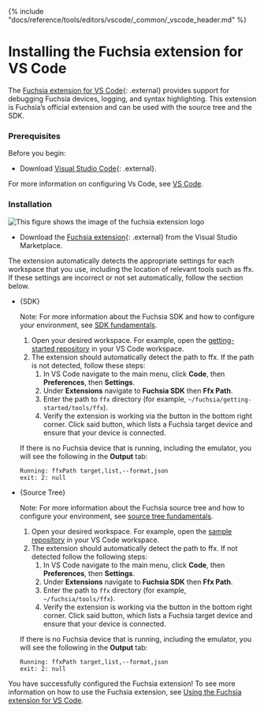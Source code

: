 {% include "docs/reference/tools/editors/vscode/_common/_vscode_header.md" %}

# Installing the Fuchsia extension for VS Code

The [Fuchsia extension for VS Code][extension-link]{: .external} provides support for debugging
Fuchsia devices, logging, and syntax highlighting. This extension is Fuchsia’s official extension
and can be used with the source tree and the SDK.

### Prerequisites

Before you begin:

* Download [Visual Studio Code][vscode]{: .external}.

For more information on configuring Vs Code, see
[VS Code][vscode-fuchsia].

### Installation

<img class="vscode-image-logo"
     alt="This figure shows the image of the fuchsia extension logo"
     src="images/extensions/extension-logo.png">

* Download the [Fuchsia extension][extension-link]{: .external} from the Visual
  Studio Marketplace.

The extension automatically detects the appropriate settings for each workspace that you use,
including the location of relevant tools such as ffx.  If these settings are incorrect or not set
automatically, follow the section below.

* {SDK}

    Note: For more information about the Fuchsia SDK and how to configure your environment,
    see [SDK fundamentals][sdk-fundamentals].

    1. Open your desired workspace. For example, open the
       [getting-started repository][sdk-fundamentals] in your VS Code workspace.
    1. The extension should automatically detect the path to ffx. If the path
       is not detected, follow these steps:
        1. In VS Code navigate to the main menu, click **Code**, then **Preferences**, then **Settings**.
        1. Under **Extensions** navigate to **Fuchsia SDK** then **Ffx Path**.
        1. Enter the path to `ffx` directory (for example, `~/fuchsia/getting-started/tools/ffx`).
        1. Verify the extension is working via the button in the bottom right corner. Click said button, which lists a Fuchsia target device and ensure that your device is connected.
 
    If there is no Fuchsia device that is running, including the emulator, you
    will see the following in the **Output** tab:

    ```none {:.devsite-disable-click-to-copy}
    Running: ffxPath target,list,--format,json
    exit: 2: null
    ```

* {Source Tree}

    Note: For more information about the Fuchsia source tree and how to configure your environment, 
    see [source tree fundamentals][sourcetree-fundamentals].

    1. Open your desired workspace. For example, open the [sample repository][sourcetree-fundamentals]
    in your VS Code workspace.
    1. The extension should automatically detect the path to ffx. If not detected follow the following steps:
        1. In VS Code navigate to the main menu, click **Code**, then **Preferences**, then **Settings**.
        1. Under **Extensions** navigate to **Fuchsia SDK** then **Ffx Path**.
        1. Enter the path to `ffx` directory (for example, ` ~/fuchsia/tools/ffx`).
        1. Verify the extension is working via the button in the bottom right corner. Click said button, which lists a Fuchsia target device and ensure that your device is connected.

    If there is no Fuchsia device that is running, including the emulator, you will see the following in the **Output** tab:

    ```none {:.devsite-disable-click-to-copy}
    Running: ffxPath target,list,--format,json
    exit: 2: null
    ```

You have successfully configured the Fuchsia extension! To see more
information on how to use the Fuchsia extension, see
[Using the Fuchsia extension for VS Code][using-fuchsia-ext].

<!-- Reference links -->
[sdk-fundamentals]: /docs/get-started/sdk/learn
[sourcetree-fundamentals]: /docs/get-started/learn
[vscode-fuchsia]: /docs/reference/tools/editors/README.md#vs-code
[vscode]: https://code.visualstudio.com/
[extension-link]: https://marketplace.visualstudio.com/items?itemName=fuchsia-authors.vscode-fuchsia
[using-fuchsia-ext]: /docs/reference/tools/editors/vscode/fuchsia-ext-using.md
